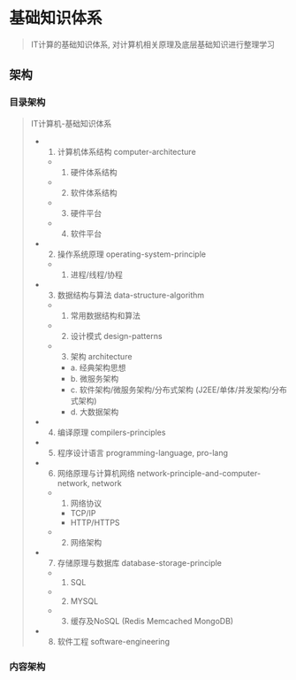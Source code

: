 # 基础知识体系

> IT计算的基础知识体系, 对计算机相关原理及底层基础知识进行整理学习

## 架构

### 目录架构

> IT计算机-基础知识体系
>
>   - 01. 计算机体系结构               computer-architecture
>     - 1. 硬件体系结构
>     - 2. 软件体系结构
>     - 3. 硬件平台
>     - 4. 软件平台
>
>   - 02. 操作系统原理                 operating-system-principle
>     - 1. 进程/线程/协程
>
>   - 03. 数据结构与算法               data-structure-algorithm
>     - 1. 常用数据结构和算法
>     - 2. 设计模式                      design-patterns
>     - 3. 架构                          architecture
>       - a. 经典架构思想
>       - b. 微服务架构
>       - c. 软件架构/微服务架构/分布式架构 (J2EE/单体/并发架构/分布式架构)
>       - d. 大数据架构
>
>   - 04. 编译原理                     compilers-principles
>
>   - 05. 程序设计语言                 programming-language, pro-lang
>
>   - 06. 网络原理与计算机网络          network-principle-and-computer-network, network
>     - 1. 网络协议
>       - TCP/IP
>       - HTTP/HTTPS
>     - 2. 网络架构
>
>   - 07. 存储原理与数据库             database-storage-principle
>     - 1. SQL
>     - 2. MYSQL
>     - 3. 缓存及NoSQL (Redis Memcached MongoDB)
>
>   - 08. 软件工程                    software-engineering

### 内容架构

